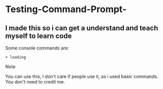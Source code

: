 # Testing-Command-Prompt-
## I made this so i can get a understand and teach myself to learn code

Some console commands are:
```
+ loading
```










> [!NOTE]
> You can use this, I don't care if people use it, as i used basic commands. You don't need to credit me.
